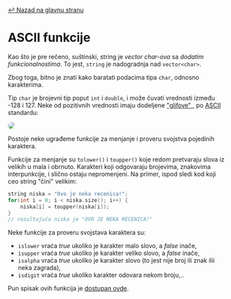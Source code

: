 [↩ Nazad na glavnu stranu](/README.md)

# ASCII funkcije

Kao što je pre rečeno, suštinski, string je *vector char-ova* sa *dodatim funkcionalnostima*. To jest, `string` je nadogradnja nad `vector<char>`.

Zbog toga, bitno je znati kako baratati podacima tipa `char`, odnosno karakterima.

Tip `char` je brojevni tip poput `int` i `double`, i može čuvati vrednosti između -128 i 127. Neke od pozitivnih vrednosti imaju dodeljene ["glifove" ](https://en.wikipedia.org/wiki/Glyph), po [ASCII](https://en.wikipedia.org/wiki/ASCII) standardu:

<img src="https://upload.wikimedia.org/wikipedia/commons/1/1b/ASCII-Table-wide.svg" style="background: white; width=99%; border-radius: 10px">

Postoje neke ugrađeme funkcije za menjanje i proveru svojstva pojedinih karaktera. 

Funkcije za menjanje su `tolower()` i `toupper()` koje redom pretvaraju slova iz velikih u mala i obrnuto. Karakteri koji odgovaraju brojevima, znakovima interpunkcije, i slično ostaju nepromenjeni. Na primer, ispod sledi kod koji ceo string "čini" velikim:
```c++
string niska = "Ovo je neka recenica!";
for(int i = 0; i < niska.size(); i++) {
    niska[i] = toupper(niska[i]);
}
// rezultujuća niska je "OVO JE NEKA RECENICA!"
```

Neke funkcije za proveru svojstava karaktera su:
- `islower` vraća *true* ukoliko je karakter malo slovo, a *false* inače,
- `isupper` vraća *true* ukoliko je karakter veliko slovo, a *false* inače,
- `isalpha` vraća *true* ukoliko je karakter slovo (to jest nije broj ili znak ilii neka zagrada),
- `isdigit` vraća *true* ukoliko karakter odovara nekom broju,..

Pun spisak ovih funkcija je [dostupan ovde](https://cplusplus.com/reference/cctype/).
